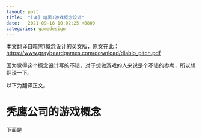 ```yaml
---
layout: post
title:  "[译] 暗黑1游戏概念设计"
date:   2021-09-16 10:02:25 +0800
categories: gamedesign
---
```


本文翻译自暗黑1概念设计的英文版，原文在此：https://www.graybeardgames.com/download/diablo_pitch.pdf

因为觉得这个概念设计写的不错，对于想做游戏的人来说是个不错的参考，所以想翻译一下。

以下为翻译正文。

# 秃鹰公司的游戏概念
下面是